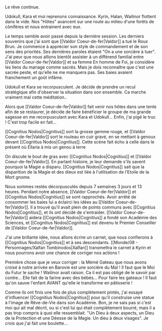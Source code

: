 Le rêve continue.

Udokull, Kara et moi reprenons connaissance. Kyrin, Halan, Wailinor flottent dans le vide. Nos "Hôtes" avancent sur une route au milieu d'une forêts de cônifères et nous entrainent avec eux. 

Le temps semble avoir passé depuis la dernière session. Les derniers souvenirs que j'ai sont que [[Valdor Coeur-de-fer|Valdor]] a tué le Roux Brun. Je commence à apprécier son style de commandement et de son sens des priorités. Ses dernières paroles étaient "On a une sorcière à tuer". J'ai peur que nous allions bientôt assister à un différend familial entre [[Valdor Coeur-de-fer|Valdor]] et sa femme
En homme de Foi, je considère les liens du mariage comme sacrés. Mais je dois reconnaître que c'est une sacrée peste, et qu'elle ne me manquera pas. Ses baies avaient franchement un goût infâme.

Udokull et Kara se recorpusculent. Je décide de prendre un recul stratégique afin d'observer la situation dans son ensemble. Ca marche vraiment mal cette méditation..

Alors que [[Valdor Coeur-de-fer|Valdor]] fait venir nos hôtes dans une tente afin de se restaurer, je décide de faire bénéficier le groupe de ma grande sagesse en me recorpusculant avec Kara et Udokull... Enfin, j'ai pigé le truc ! C'est trop facile en fait...

[[Cognitius Nodos|Cognitius]] sort la grosse gemme rouge, et [[Valdor Coeur-de-fer|Valdor]] sort le rouleau en cuir gravé, en se mettant à genoux devant [[Cognitius Nodos|Cognitius]]. Cette scène fait écho à celle dans le présent où Ellaria à mis un genou à terre

On discute le bout de gras avec [[Cognitius Nodos|Cognitius]] et [[Valdor Coeur-de-fer|Valdor]].
En parlant histoire, je leur demande s'ils savent pourquoi la Magie a disparu. [[Cognitius Nodos|Cognitius]] sait que la disparition de la Magie et des dieux est liée à l'utilisation de l'Etoile de la Mort gnome.

Nous sommes restés décorpusculés depuis 7 semaines 3 jours et 13 heures. Pendant notre absence, [[Valdor Coeur-de-fer|Valdor]] et [[Cognitius Nodos|Cognitius]] se sont rapprochés. Avoir arrêté de consommer les baies lui a éclairci les idées au [[Valdor Coeur-de-fer|Valdor]]. Il a trouvé qu'il avait plein de points communs avec [[Cognitius Nodos|Cognitius]], et ils ont décidé de s'entraider. [[Valdor Coeur-de-fer|Valdor]] aidera [[Cognitius Nodos|Cognitius]] a fondé son Académie des Sciences, et [[Cognitius Nodos|Cognitius]] est devenu le Premier Conseiller de [[Valdor Coeur-de-fer|Valdor]].

J'ai une brillante idée, nous allons écrire un carnet, que nous confierons à [[Cognitius Nodos|Cognitius]] et à ses descendants. [[Monde/08 - Personnages/Xalfan Tombinodos|Xalfan]] transmettra le carnet à Kyrin et nous pourrons avoir une chance de corriger nos actions !

Première chose que je veux corriger : la Mémé Gateau que nous avons croisé à notre arrivée en Barovie est une sorcière du Mal ! Il faut que le Moi du Futur le sache ! Wailinor avait raison. Ca il est pas obligé de le savoir par contre... 
Elle fait de la farine avec des bébés... Pour faire les gateaux ! Il faut qu'on sauve l'enfant AVANT qu'elle le transforme en pâtisserie !

Comme ils ont finis une fois de plus complètement pintés, j'ai essayé d'influencer [[Cognitius Nodos|Cognitius]] pour qu'il construise une statue à l'image de Rêve-de-Vie dans son Académie. Bon, je ne sais pas si c'est moi qui ait mal décrit, ou si c'est lui qui était complètement bourré, mais il a pas trop compris à quoi elle ressemblait. "Un Dieu à deux aspects, un Dieu de la Protection et une Déesse de la Magie. Un dieu à deux visages". Je crois que j'ai fait une boulette...
